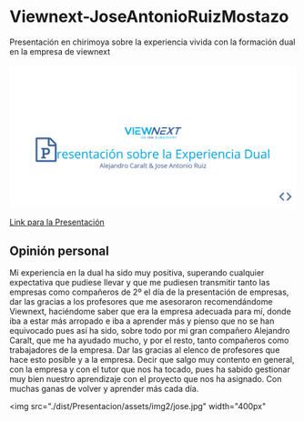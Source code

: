 # Viewnext-JoseAntonioRuizMostazo
Presentación en chirimoya sobre la experiencia vivida con la formación dual en la empresa de viewnext

<img src="Presentacion.png" >

[Link para la Presentación](https://cdn.rawgit.com/joseantonioruizmostazo/Viewnext-JoseAntonioRuizMostazo/965ee622/dist/Presentacion/index.html)

## Opinión personal
Mi experiencia en la dual ha sido muy positiva, superando cualquier expectativa que pudiese llevar y que me pudiesen transmitir tanto las empresas como compañeros de 2º el día de la presentación de empresas, dar las gracias a los profesores que me asesoraron recomendándome Viewnext, haciéndome saber que era la empresa adecuada para mí, donde iba a estar más arropado e iba a aprender más y pienso que no se han equivocado pues así ha sido,  sobre todo por mi gran compañero Alejandro Caralt, que me ha ayudado mucho, y por el resto, tanto compañeros como trabajadores de la empresa.
Dar las gracias al elenco de profesores que hace esto posible y a la empresa.
Decir que salgo muy contento en general, con la empresa y con el tutor que nos ha tocado, pues ha sabido gestionar muy bien nuestro aprendizaje con el proyecto que nos ha asignado.
Con muchas ganas de volver y aprender más cada día.

<img src="./dist/Presentacion/assets/img2/jose.jpg" width="400px"
